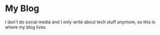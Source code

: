 # My Blog

I don't do social media and I only write about tech stuff anymore, so this is where my blog lives.
